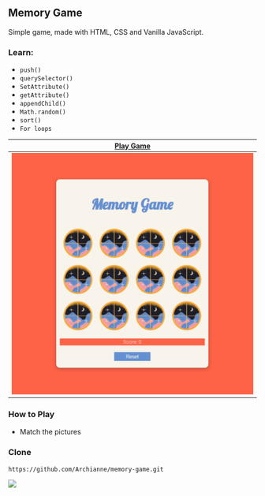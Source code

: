 ## Memory Game

Simple game, made with HTML, CSS and Vanilla JavaScript.

### Learn:
- `push()`
- `querySelector()`
- `SetAttribute()`
- `getAttribute()`
- `appendChild()`
- `Math.random()`
- `sort()`
- `For loops` 

|[Play Game](https://archianne.github.io/memory-game/)  |
|--|
| ![game](https://github.com/Archianne/memory-game/blob/main/img/game.png?raw=true) |

### How to Play
- Match the pictures

### Clone
    https://github.com/Archianne/memory-game.git

![](https://komarev.com/ghpvc/?username=Archianne&color=gray&label=Views)
